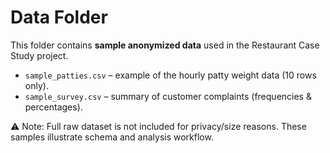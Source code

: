 # Data Folder

This folder contains **sample anonymized data** used in the Restaurant Case Study project.

- `sample_patties.csv` – example of the hourly patty weight data (10 rows only).
- `sample_survey.csv` – summary of customer complaints (frequencies & percentages).

⚠️ Note: Full raw dataset is not included for privacy/size reasons. These samples illustrate schema and analysis workflow.
